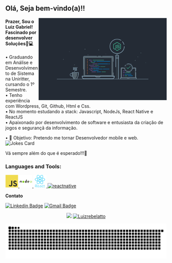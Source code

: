 ## Olá, Seja bem-vindo(a)!!

<img align="right" src="https://github.com/Luizrebelatto/Luizrebelatto/blob/main/imagem.jpg" width="400"/>

#### Prazer, Sou o Luiz Gabriel! Fascinado por desenvolver Soluções👾💻
  
• Graduando em Análise e Desenvolvimento de Sistema na Uniritter, cursando o  1º Semestre.<br>
• Tenho experiência com Wordpress, Git, Github, Html e Css.  
• No momento estudando a stack: Javascript, NodeJs, React Native e ReactJS<br>
• Apaixonado por desenvolvimento de software e entusiasta da criação de jogos e segurançã da informação.
  
• 🎯 Objetivo: Pretendo me tornar Desenvolvedor mobile e web.  
![Jokes Card](https://readme-jokes.vercel.app/api)
  
Vá sempre além do que é esperado!!!🚀 

<h3 align="left">Languages and Tools:</h3>
<p align="left"> <a href="https://developer.mozilla.org/en-US/docs/Web/JavaScript" target="_blank"> <img src="https://raw.githubusercontent.com/devicons/devicon/master/icons/javascript/javascript-original.svg" alt="javascript" width="40" height="40"/> </a> <a href="https://nodejs.org" target="_blank"> <img src="https://raw.githubusercontent.com/devicons/devicon/master/icons/nodejs/nodejs-original-wordmark.svg" alt="nodejs" width="40" height="40"/> </a> <a href="https://reactjs.org/" target="_blank"> <img src="https://raw.githubusercontent.com/devicons/devicon/master/icons/react/react-original-wordmark.svg" alt="react" width="40" height="40"/> </a> <a href="https://reactnative.dev/" target="_blank"> <img src="https://reactnative.dev/img/header_logo.svg" alt="reactnative" width="40" height="40"/> </a> </p>

**Contato**

[![Linkedin Badge](https://img.shields.io/badge/-LinkedIn-blue?style=flat-square&logo=Linkedin&logoColor=white&link=https://www.linkedin.com/in/luiz-gabriel-rebelatto-bianchi-67097413b/)](https://www.linkedin.com/in/luiz-gabriel-rebelatto-bianchi-67097413b/)  [![Gmail Badge](https://img.shields.io/badge/-Gmail-c14438?style=flat-square&logo=Gmail&logoColor=white&link=mailtolbrebelatto@gmail.com)](mailto:lbrebelatto@gmail.com)
<p align = "center">
  <a href="https://github.com/Luizrebelatto"><img src="https://github-readme-stats.vercel.app/api/top-langs/?username=Luizrebelatto&layout=compact&theme=cobalt"/></a> 
  <a href="https://github.com/Luizrebelatto"><img src="https://github-readme-stats.vercel.app/api?username=Luizrebelatto&show_icons=true&theme=cobalt&include_all_commits=true&count_private=true" alt="Luizrebelatto"/></a>
</p> 

 ![Snake animation](https://github.com/Luizrebelatto/Luizrebelatto/blob/output/github-contribution-grid-snake.svg)
  

 

